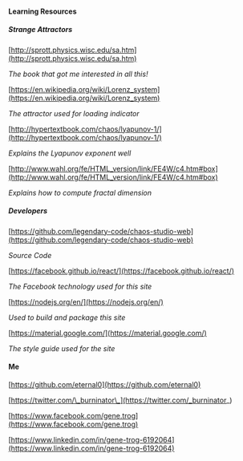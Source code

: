 #### Learning Resources
##### Strange Attractors

[http://sprott.physics.wisc.edu/sa.htm](http://sprott.physics.wisc.edu/sa.htm) 

*The book that got me interested in all this!*

[https://en.wikipedia.org/wiki/Lorenz_system](https://en.wikipedia.org/wiki/Lorenz_system)

*The attractor used for loading indicator*

[http://hypertextbook.com/chaos/lyapunov-1/](http://hypertextbook.com/chaos/lyapunov-1/)

*Explains the Lyapunov exponent well*

[http://www.wahl.org/fe/HTML_version/link/FE4W/c4.htm#box](http://www.wahl.org/fe/HTML_version/link/FE4W/c4.htm#box)

*Explains how to compute fractal dimension*

##### Developers

[https://github.com/legendary-code/chaos-studio-web](https://github.com/legendary-code/chaos-studio-web)

*Source Code*

[https://facebook.github.io/react/](https://facebook.github.io/react/)

*The Facebook technology used for this site*

[https://nodejs.org/en/](https://nodejs.org/en/)

*Used to build and package this site*

[https://material.google.com/](https://material.google.com/)

*The style guide used for the site*

#### Me

[https://github.com/eternal0](https://github.com/eternal0)

[https://twitter.com/\_burninator\_](https://twitter.com/_burninator_)

[https://www.facebook.com/gene.trog](https://www.facebook.com/gene.trog)

[https://www.linkedin.com/in/gene-trog-6192064](https://www.linkedin.com/in/gene-trog-6192064)
